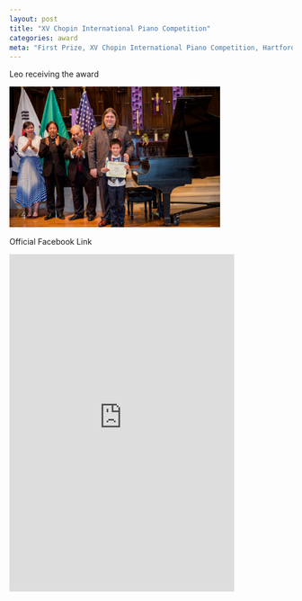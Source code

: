 ```yaml
---
layout: post
title: "XV Chopin International Piano Competition"
categories: award
meta: "First Prize, XV Chopin International Piano Competition, Hartford CT"
---
```


Leo receiving the award

<a href="/images/piano/2024xvChopin1.jpg" target="_blank">
    <img src="/images/piano/2024xvChopin1.jpg" alt="Leo Picture" height="250"/>
</a>

Official Facebook Link
<iframe src="https://www.facebook.com/plugins/post.php?href=https%3A%2F%2Fwww.facebook.com%2Fchopincompetitionhartford%2Fposts%2Fpfbid0HvFwrivAFgAdd4cE9QTMvafo3H8MGxH1yVHADznmX1Uv5erNF8iLRcxTz6UrqGfjl&show_text=true&width=200" width="400" height="600" style="border:none;overflow:hidden" scrolling="no" frameborder="0" allowfullscreen="true" allow="autoplay; clipboard-write; encrypted-media; picture-in-picture; web-share"></iframe>